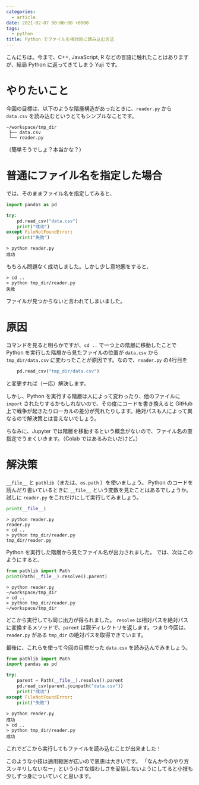 ```yaml
---
categories:
  - article
date: 2021-02-07 00:00:00 +0900
tags:
  - python
title: Python でファイルを相対的に読み込む方法
---
```


こんにちは。今まで、C++, JavaScript, R などの言語に触れたことはありますが、結局 Python に返ってきてしまう Yuji です。

# やりたいこと

今回の目標は、以下のような階層構造があったときに、`reader.py` から `data.csv` を読み込むというとてもシンプルなことです。

```
~/workspace/tmp_dir 
 ├── data.csv
 └── reader.py
```

（簡単そうでしょ？本当かな？）

# 普通にファイル名を指定した場合

では、そのままファイル名を指定してみると、
```python
import pandas as pd

try:
    pd.read_csv("data.csv")
    print("成功")
except FileNotFoundError:
    print("失敗")
```
```
> python reader.py
成功
```
もちろん問題なく成功しました。しかし少し意地悪をすると、
```
> cd ..
> python tmp_dir/reader.py
失敗
```
ファイルが見つからないと言われてしまいました。

# 原因

コマンドを見ると明らかですが、`cd ..` で一つ上の階層に移動したことで Python を実行した階層から見たファイルの位置が `data.csv` から `tmp_dir/data.csv` に変わったことが原因です。なので、`reader.py` の4行目を
```python
    pd.read_csv("tmp_dir/data.csv")
```
と変更すれば（一応）解決します。

しかし、Python を実行する階層は人によって変わったり、他のファイルに `import` されたりするかもしれないので、その度にコードを書き換えると GitHub 上で戦争が起きたりローカルの差分が荒れたりします。絶対パスも人によって異なるので解決策とは言えないでしょう。

ちなみに、Jupyter では階層を移動するという概念がないので、ファイル名の直指定でうまくいきます。（Colab ではあるみたいだけど。）

# 解決策

`__file__` と `pathlib`（または、`os.path` ）を使いましょう。
Python のコードを読んだり書いているときに `__file__` という変数を見たことはあるでしょうか。試しに `reader.py` をこれだけにして実行してみましょう。

```python
print(__file__)
```
```
> python reader.py
reader.py
> cd ..
> python tmp_dir/reader.py
tmp_dir/reader.py
```
Python を実行した階層から見たファイル名が出力されました。
では、次はこのようにすると、
```python
from pathlib import Path
print(Path(__file__).resolve().parent)
```
```
> python reader.py
~/workspace/tmp_dir
> cd ..
> python tmp_dir/reader.py
~/workspace/tmp_dir
```
どこから実行しても同じ出力が得られました。
`resolve` は相対パスを絶対パスに変換するメソッドで、`parent` は親ディレクトリを返します。つまり今回は、`reader.py` がある `tmp_dir` の絶対パスを取得できています。

最後に、これらを使って今回の目標だった `data.csv` を読み込んでみましょう。
```python
from pathlib import Path
import pandas as pd

try:
    parent = Path(__file__).resolve().parent
    pd.read_csv(parent.joinpath("data.csv"))
    print("成功")
except FileNotFoundError:
    print("失敗")
```
```
> python reader.py
成功
> cd ..
> python tmp_dir/reader.py
成功
```

これでどこから実行してもファイルを読み込むことが出来ました！

このような小技は適用範囲が広いので恩恵は大きいです。
「なんか今のやり方スッキリしないなー」という小さな煩わしさを妥協しないようにしてると小技も少しずつ身についていくと思います。
